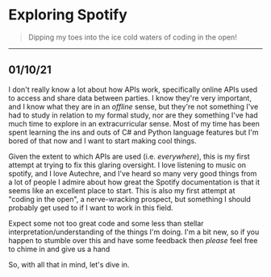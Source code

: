 # Exploring Spotify

> Dipping my toes into the ice cold waters of coding in the open! 

---
## 01/10/21
I don't really know a lot about how APIs work, specifically online APIs used to access and share data between parties. I know they're very important, and I know what they are in an _offline_ sense, but they're not something I've had to study in relation to my formal study, nor are they something I've had much time to explore in an extracurricular sense. Most of my time has been spent learning the ins and outs of C# and Python language features but I'm bored of that now and I want to start making cool things.

Given the extent to which APIs are used (i.e. _everywhere_), this is my first attempt at trying to fix this glaring oversight. I love listening to music on spotify, and I love Autechre, and I've heard so many very good things from a lot of people I admire about how great the Spotify documentation is that it seems like an excellent place to start. This is also my first attempt at "coding in the open", a nerve-wracking prospect, but something I should probably get used to if I want to work in this field.

Expect some not too great code and some less than stellar interpretation/understanding of the things I'm doing. I'm a bit new, so if you happen to stumble over this and have some feedback then _please_ feel free to chime in and give us a hand

So, with all that in mind, let's dive in.